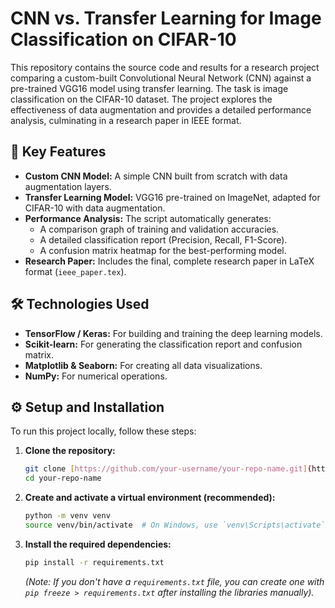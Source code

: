 # CNN vs. Transfer Learning for Image Classification on CIFAR-10

This repository contains the source code and results for a research project comparing a custom-built Convolutional Neural Network (CNN) against a pre-trained VGG16 model using transfer learning. The task is image classification on the CIFAR-10 dataset. The project explores the effectiveness of data augmentation and provides a detailed performance analysis, culminating in a research paper in IEEE format.

## 🚀 Key Features

* **Custom CNN Model:** A simple CNN built from scratch with data augmentation layers.
* **Transfer Learning Model:** VGG16 pre-trained on ImageNet, adapted for CIFAR-10 with data augmentation.
* **Performance Analysis:** The script automatically generates:
    * A comparison graph of training and validation accuracies.
    * A detailed classification report (Precision, Recall, F1-Score).
    * A confusion matrix heatmap for the best-performing model.
* **Research Paper:** Includes the final, complete research paper in LaTeX format (`ieee_paper.tex`).

## 🛠️ Technologies Used

* **TensorFlow / Keras:** For building and training the deep learning models.
* **Scikit-learn:** For generating the classification report and confusion matrix.
* **Matplotlib & Seaborn:** For creating all data visualizations.
* **NumPy:** For numerical operations.

## ⚙️ Setup and Installation

To run this project locally, follow these steps:

1.  **Clone the repository:**
    ```bash
    git clone [https://github.com/your-username/your-repo-name.git](https://github.com/your-username/your-repo-name.git)
    cd your-repo-name
    ```

2.  **Create and activate a virtual environment (recommended):**
    ```bash
    python -m venv venv
    source venv/bin/activate  # On Windows, use `venv\Scripts\activate`
    ```

3.  **Install the required dependencies:**
    ```bash
    pip install -r requirements.txt
    ```
    *(Note: If you don't have a `requirements.txt` file, you can create one with `pip freeze > requirements.txt` after installing the libraries manually).*


